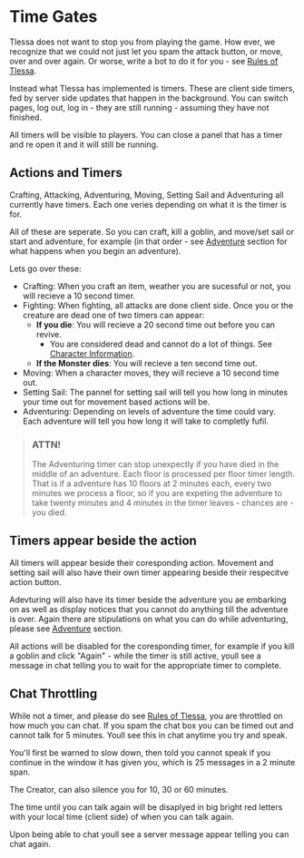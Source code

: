 # Time Gates

Tlessa does not want to stop you from playing the game. How ever, we recognize that we could not just let you spam the attack button, or move, over and over again. Or worse, write a bot to do it for you - see [Rules of Tlessa]().

Instead what Tlessa has implemented is timers. These are client side timers, fed by server side updates that happen in the background. You can switch pages, log out, log in - they are still running - assuming they have not finished.

All timers will be visible to players. You can close a panel that has a timer and re open it and it will still be running.

## Actions and Timers

Crafting, Attacking, Adventuring, Moving, Setting Sail and Adventuring all currently have timers. Each one veries depending on what it is the timer is for. 

All of these are seperate. So you can craft, kill a goblin, and move/set sail or start and adventure, for example (in that order - see [Adventure](/information/adventure) section for what happens when you begin an adventure).

Lets go over these:

- Crafting: When you craft an item, weather you are sucessful or not, you will recieve a 10 second timer.
- Fighting: When fighting, all attacks are done client side. Once you or the creature are dead one of two timers can appear:
  - **If you die**: You will recieve a 20 second time out before you can revive.
    - You are considered dead and cannot do a lot of things. See [Character Information](/information/character-information).
  - **If the Monster dies**: You will recieve a ten second time out.
- Moving: When a character moves, they will recieve a 10 second time out.
- Setting Sail: The pannel for setting sail will tell you how long in minutes your time out for movement based actions will be.
- Adventuring: Depending on levels of adventure the time could vary. Each adventure will tell you how long it will take to completly fufil.

> ### ATTN!
>
> The Adventuring timer can stop unexpectly if you have died in the middle of an adventure. Each floor is processed per floor timer length. That is if a adventure has 10 floors at 2 minutes each, every two minutes we process a floor, so if you are expeting the adventure to take twenty minutes and 4 minutes in the timer leaves - chances are - you died.

## Timers appear beside the action

All timers will appear beside their coresponding action. Movement and setting sail will also have their own timer appearing beside their respecitve action button.

Adevturing will also have its timer beside the adventure you ae embarking on as well as display notices that you cannot do anything till the adventure is over. Again there are stipulations on what you can do while adventuring, please see [Adventure](/information/adventure) section.

All actions will be disabled for the coresponding timer, for example if you kill a goblin and click "Again" - while the timer is still active, youll see a message in chat telling you to wait for the appropriate timer to complete.

## Chat Throttling

While not a timer, and please do see [Rules of Tlessa](), you are throttled on how much you can chat. If you spam the chat box you can be timed out and cannot talk for 5 minutes. Youll see this in chat anytime you try and speak.

You'll first be warned to slow down, then told you cannot speak if you continue in the window it has given you, which is 25 messages in a 2 minute span.

The Creator, can also silence you for 10, 30 or 60 minutes.

The time until you can talk again will be disaplyed in big bright red letters with your local time (client side) of when you can talk again.

Upon being able to chat youll see a server message appear telling you can chat again.


